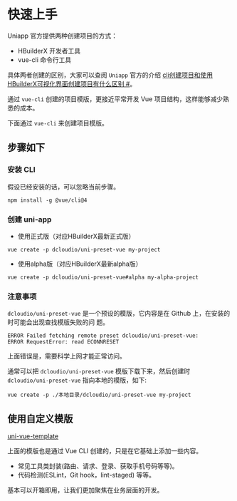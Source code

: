 # 快速上手

Uniapp 官方提供两种创建项目的方式：

* HBuilderX 开发者工具
* vue-cli 命令行工具

具体两者创建的区别，大家可以查阅 ``Uniapp`` 官方的介绍 [cli创建项目和使用HBuilderX可视化界面创建项目有什么区别
#](https://uniapp.dcloud.io/quickstart-cli.html#%E4%BD%BF%E7%94%A8cli%E5%88%9B%E5%BB%BA%E9%A1%B9%E7%9B%AE%E5%92%8C%E4%BD%BF%E7%94%A8hbuilderx%E5%8F%AF%E8%A7%86%E5%8C%96%E7%95%8C%E9%9D%A2%E5%88%9B%E5%BB%BA%E9%A1%B9%E7%9B%AE%E6%9C%89%E4%BB%80%E4%B9%88%E5%8C%BA%E5%88%AB)。

通过 ``vue-cli`` 创建的项目模版，更接近平常开发 Vue 项目结构，这样能够减少熟悉的成本。

下面通过 ``vue-cli`` 来创建项目模版。

## 步骤如下

### 安装 CLI

假设已经安装的话，可以忽略当前步骤。

```shell
npm install -g @vue/cli@4
```

### 创建 uni-app

* 使用正式版（对应HBuilderX最新正式版）

```shell
vue create -p dcloudio/uni-preset-vue my-project
```

* 使用alpha版（对应HBuilderX最新alpha版）

```shell
vue create -p dcloudio/uni-preset-vue#alpha my-alpha-project
```

### 注意事项

``dcloudio/uni-preset-vue`` 是一个预设的模版，它内容是在 Github 上，在安装的时可能会出现查找模版失败的问
题。

```shell
ERROR Failed fetching remote preset dcloudio/uni-preset-vue:
ERROR RequestError: read ECONNRESET
```

上面错误是，需要科学上网才能正常访问。

通常可以把 ``dcloudio/uni-preset-vue`` 模版下载下来，然后创建时 ``dcloudio/uni-preset-vue`` 指向本地的模版，如下:

```shell
vue create -p ./本地目录/dcloudio/uni-preset-vue my-project
```


## 使用自定义模版

[uni-vue-template](https://github.com/wangjing013/uni-vue-template)

上面的模版也是通过 Vue CLI 创建的，只是在它基础上添加一些内容。

* 常见工具类封装(路由、请求、登录、获取手机号码等等)。
* 代码检测(ESLint，Git hook，lint-staged) 等等。

基本可以开箱即用，让我们更加聚焦在业务层面的开发。

